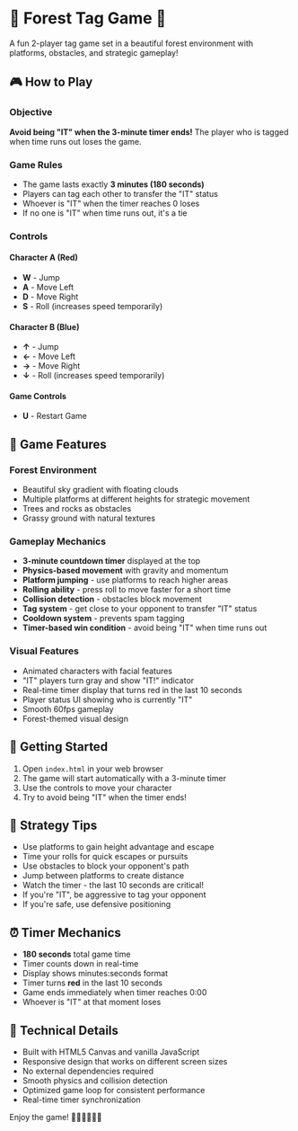 # 🌲 Forest Tag Game 🌲

A fun 2-player tag game set in a beautiful forest environment with platforms, obstacles, and strategic gameplay!

## 🎮 How to Play

### Objective
**Avoid being "IT" when the 3-minute timer ends!** The player who is tagged when time runs out loses the game.

### Game Rules
- The game lasts exactly **3 minutes (180 seconds)**
- Players can tag each other to transfer the "IT" status
- Whoever is "IT" when the timer reaches 0 loses
- If no one is "IT" when time runs out, it's a tie

### Controls

#### Character A (Red)
- **W** - Jump
- **A** - Move Left
- **D** - Move Right  
- **S** - Roll (increases speed temporarily)

#### Character B (Blue)
- **↑** - Jump
- **←** - Move Left
- **→** - Move Right
- **↓** - Roll (increases speed temporarily)

#### Game Controls
- **U** - Restart Game

## 🌳 Game Features

### Forest Environment
- Beautiful sky gradient with floating clouds
- Multiple platforms at different heights for strategic movement
- Trees and rocks as obstacles
- Grassy ground with natural textures

### Gameplay Mechanics
- **3-minute countdown timer** displayed at the top
- **Physics-based movement** with gravity and momentum
- **Platform jumping** - use platforms to reach higher areas
- **Rolling ability** - press roll to move faster for a short time
- **Collision detection** - obstacles block movement
- **Tag system** - get close to your opponent to transfer "IT" status
- **Cooldown system** - prevents spam tagging
- **Timer-based win condition** - avoid being "IT" when time runs out

### Visual Features
- Animated characters with facial features
- "IT" players turn gray and show "IT!" indicator
- Real-time timer display that turns red in the last 10 seconds
- Player status UI showing who is currently "IT"
- Smooth 60fps gameplay
- Forest-themed visual design

## 🚀 Getting Started

1. Open `index.html` in your web browser
2. The game will start automatically with a 3-minute timer
3. Use the controls to move your character
4. Try to avoid being "IT" when the timer ends!

## 🎯 Strategy Tips

- Use platforms to gain height advantage and escape
- Time your rolls for quick escapes or pursuits
- Use obstacles to block your opponent's path
- Jump between platforms to create distance
- Watch the timer - the last 10 seconds are critical!
- If you're "IT", be aggressive to tag your opponent
- If you're safe, use defensive positioning

## ⏰ Timer Mechanics

- **180 seconds** total game time
- Timer counts down in real-time
- Display shows minutes:seconds format
- Timer turns **red** in the last 10 seconds
- Game ends immediately when timer reaches 0:00
- Whoever is "IT" at that moment loses

## 🔧 Technical Details

- Built with HTML5 Canvas and vanilla JavaScript
- Responsive design that works on different screen sizes
- No external dependencies required
- Smooth physics and collision detection
- Optimized game loop for consistent performance
- Real-time timer synchronization

Enjoy the game! 🌲🏃‍♂️🏃‍♀️⏰ 